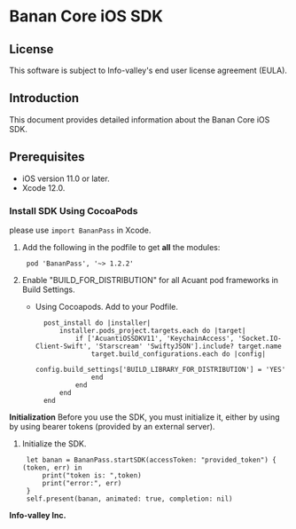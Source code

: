 # Banan Core iOS SDK



## License
This software is subject to Info-valley's end user license agreement (EULA).

## Introduction

This document provides detailed information about the Banan Core iOS SDK.

## Prerequisites

- iOS version 11.0 or later.
- Xcode 12.0.


### Install SDK Using CocoaPods

please use `import BananPass` in Xcode.

1. Add the following in the podfile to get **all** the modules:

		pod 'BananPass', '~> 1.2.2'


2. Enable "BUILD\_FOR\_DISTRIBUTION" for all Acuant pod frameworks in Build Settings.

	- Using Cocoapods. Add to your Podfile.

			post_install do |installer|
				installer.pods_project.targets.each do |target|
					if ['AcuantiOSSDKV11', 'KeychainAccess', 'Socket.IO-Client-Swift', 'Starscream' 'SwiftyJSON'].include? target.name
						target.build_configurations.each do |config|
							config.build_settings['BUILD_LIBRARY_FOR_DISTRIBUTION'] = 'YES'
						end
					end
				end
			end


**Initialization**
Before you use the SDK, you must initialize it, either by using by using bearer tokens (provided by an external server).

1. Initialize the SDK.

		let banan = BananPass.startSDK(accessToken: "provided_token") { (token, err) in
            print("token is: ",token)
            print("error:", err)
        }
        self.present(banan, animated: true, completion: nil)


**Info-valley Inc.**
